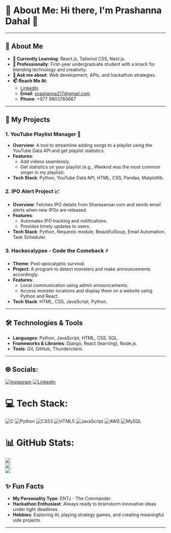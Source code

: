 
# 💫 About Me: Hi there, I'm Prashanna Dahal 👋  

---  

## 🚀 About Me  
- **🌱 Currently Learning**: React.js, Tailwind CSS, Next.js.  
- **💼 Professionally**: First-year undergraduate student with a knack for blending technology and creativity.  
- **💬 Ask me about**: Web development, APIs, and hackathon strategies.  
- **📫 Reach Me At**:  
  - [LinkedIn](https://www.linkedin.com/in/prashanna-dahal-630878303/)  
  - **Email**: prashanna217@gmail.com  
  - **Phone**: +977 9803760667  

---  

## 🌟 My Projects  

### 1. **YouTube Playlist Manager** 🎥  
- **Overview**: A tool to streamline adding songs to a playlist using the YouTube Data API and get playlist statistics.  
- **Features**:  
  - Add videos seamlessly.  
  - Get statistics on your playlist (e.g., Weeknd was the most common singer in my playlist).  
- **Tech Stack**: Python, YouTube Data API, HTML, CSS, Pandas, Matplotlib.  

### 2. **IPO Alert Project** 📈  
- **Overview**: Fetches IPO details from Sharesansar.com and sends email alerts when new IPOs are released.  
- **Features**:  
  - Automates IPO tracking and notifications.  
  - Provides timely updates to users.  
- **Tech Stack**: Python, Requests module, BeautifulSoup, Email Automation, Task Scheduler.  

### 3. **Hackocalypse - Code the Comeback** ⚡  
- **Theme**: Post-apocalyptic survival.  
- **Project**: A program to detect monsters and make announcements accordingly.  
- **Features**:  
  - Local communication using admin announcements.  
  - Access monster locations and display them on a website using Python and React.  
- **Tech Stack**: HTML, CSS, JavaScript, Python.  

---  

## 🛠️ Technologies & Tools  
- **Languages**: Python, JavaScript, HTML, CSS, SQL.  
- **Frameworks & Libraries**: Django, React (learning), Node.js.  
- **Tools**: Git, GitHub, Thunderclient.  

---  
## 🌐 Socials:
[![Instagram](https://img.shields.io/badge/Instagram-%23E4405F.svg?logo=Instagram&logoColor=white)](https://instagram.com/not_prashanna) [![LinkedIn](https://img.shields.io/badge/LinkedIn-%230077B5.svg?logo=linkedin&logoColor=white)](https://linkedin.com/in/https://www.linkedin.com/in/prashanna-dahal-630878303/) 

# 💻 Tech Stack:
![C](https://img.shields.io/badge/c-%2300599C.svg?style=for-the-badge&logo=c&logoColor=white) ![Python](https://img.shields.io/badge/python-3670A0?style=for-the-badge&logo=python&logoColor=ffdd54) ![CSS3](https://img.shields.io/badge/css3-%231572B6.svg?style=for-the-badge&logo=css3&logoColor=white) ![HTML5](https://img.shields.io/badge/html5-%23E34F26.svg?style=for-the-badge&logo=html5&logoColor=white) ![JavaScript](https://img.shields.io/badge/javascript-%23323330.svg?style=for-the-badge&logo=javascript&logoColor=%23F7DF1E) ![AWS](https://img.shields.io/badge/AWS-%23FF9900.svg?style=for-the-badge&logo=amazon-aws&logoColor=white) ![MySQL](https://img.shields.io/badge/mysql-4479A1.svg?style=for-the-badge&logo=mysql&logoColor=white)
# 📊 GitHub Stats:
![](https://github-readme-stats.vercel.app/api?username=SLASH217&theme=react&hide_border=false&include_all_commits=false&count_private=false)<br/>
![](https://github-readme-streak-stats.herokuapp.com/?user=SLASH217&theme=react&hide_border=false)<br/>
![](https://github-readme-stats.vercel.app/api/top-langs/?username=SLASH217&theme=react&hide_border=false&include_all_commits=false&count_private=false&layout=compact)


## ✨ Fun Facts  
- **My Personality Type**: ENTJ - The Commander.  
- **Hackathon Enthusiast**: Always ready to brainstorm innovative ideas under tight deadlines.  
- **Hobbies**: Exploring AI, playing strategy games, and creating meaningful side projects.  

---


<!-- Proudly created with GPRM ( https://gprm.itsvg.in ) -->

